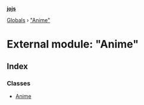 **[jojs](../README.md)**

[Globals](../globals.md) › ["Anime"](_anime_.md)

# External module: "Anime"

## Index

### Classes

* [Anime](../classes/_anime_.anime.md)